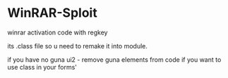 # WinRAR-Sploit
winrar activation code with regkey


its .class file so u need to remake it into module.

if you have no guna ui2 - remove guna elements from code if you want to use class in your forms'

